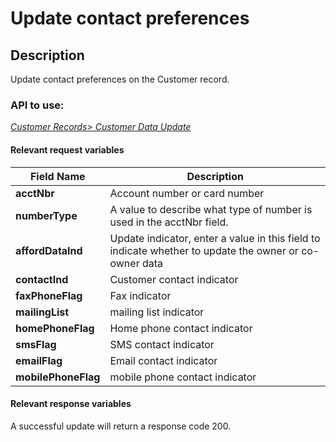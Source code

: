 # Update contact preferences

## Description

Update contact preferences on the Customer record.

### API to use: 

*[Customer Records> Customer Data Update](../api/?type=post&path=/fv_emea/v2/customerDataUpdate)*

#### Relevant request variables

| Field Name          | Description                                                                                            |
|---------------------|--------------------------------------------------------------------------------------------------------|
| **acctNbr**         | Account number or card number                                                                          |
| **numberType**      | A value to describe what type of number is used in the acctNbr field.                                  |
| **affordDataInd**   | Update indicator, enter a value in this field to indicate whether to update the owner or co-owner data |
| **contactInd**      | Customer contact indicator                                                                             |
| **faxPhoneFlag**    | Fax indicator                                                                                          |
| **mailingList**     | mailing list indicator                                                                                 |
| **homePhoneFlag**   | Home phone contact indicator                                                                           |
| **smsFlag**         | SMS contact indicator                                                                                  |
| **emailFlag**       | Email contact indicator                                                                                |
| **mobilePhoneFlag** | mobile phone contact indicator                                                                         |

#### Relevant response variables

A successful update will return a response code 200.

